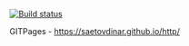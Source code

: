 [![Build status](https://ci.appveyor.com/api/projects/status/uytw5hlbbvg0pwea?svg=true)](https://ci.appveyor.com/project/saetovdinar/http)

GITPages - https://saetovdinar.github.io/http/